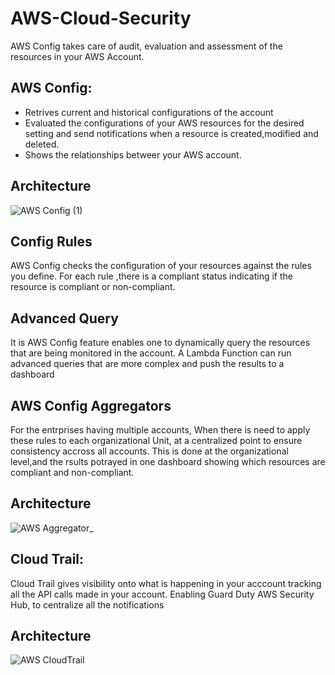 # AWS-Cloud-Security
AWS Config takes care of audit, evaluation and assessment of the resources in your AWS Account.
## AWS Config:
- Retrives current and historical configurations of the account
- Evaluated the configurations of your AWS resources for the desired setting and send notifications when a resource is created,modified and deleted.
- Shows the relationships betweer your AWS account.
## Architecture 
![AWS Config (1)](https://user-images.githubusercontent.com/57444486/202353920-9ce86c63-bdeb-4233-aa63-f53fe378238b.png)
## Config Rules
AWS Config checks the configuration of your resources against the rules you define.
For each rule ,there is a compliant status indicating if the resource is compliant or non-compliant.
## Advanced Query
It is AWS Config feature enables one to dynamically query the resources that are being monitored in the account.
A Lambda Function can run advanced queries that are more complex and push the results to a dashboard 
## AWS Config Aggregators
For the entrprises having multiple accounts,
When there is need to apply these rules to each organizational Unit, at a centralized point to ensure consistency accross all accounts.
This is done at the organizational level,and the rsults potrayed in one dashboard showing which resources are compliant and non-compliant.
## Architecture 
![AWS Aggregator_](https://user-images.githubusercontent.com/57444486/202378916-986bd0b5-9cbe-4eff-a3f1-d37558ae4291.jpeg)
## Cloud Trail:
Cloud Trail gives visibility onto what is happening  in your acccount tracking all the API calls made in your account.
Enabling Guard Duty
AWS Security Hub, to centralize all the notifications
## Architecture 
![AWS CloudTrail](https://user-images.githubusercontent.com/57444486/202881545-317abca5-23e6-45e1-8fae-5fdd21d2bb9f.jpeg)


